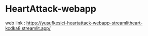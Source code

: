 # HeartAttack-webapp

web link : https://yusufkesici-heartattack-webapp-streamlitheart-kcdka8.streamlit.app/

